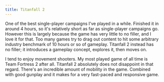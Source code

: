```yaml
---
title: Titanfall 2
---
```

One of the best single-player campaigns I've played in a while. Finished it in
around 4 hours, so it's relatively short as far as single-player campaigns go.
However this is largely because the game has very little to no filler, and I
love it for that. Too many games try to drag out content to hit some arbitrary
industry benchmark of 10 hours or so of gameplay. Titanfall 2 instead has no
filler; it introduces a gameplay concept, explores it, then moves on.

I tend to enjoy movement shooters. My most played game of all time is Team
Fortress 2 after all. Titanfall 2 absolutely does not disappoint in that
regard. There's an incredible amount of mobility in the game. Combined with
good gunplay and it makes for a very fast-paced and responsive game.
